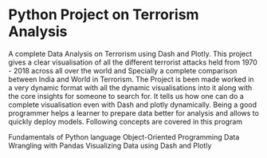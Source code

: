 # Python Project on Terrorism Analysis
A complete Data Analysis on Terrorism using Dash and Plotly. This project gives a clear visualisation of all the different terrorist attacks held from 1970 - 2018 across all over the world and Specially a complete comparison between India and World in Terrorism. The Project is been made worked in a very dynamic format with all the dynamic visualisations into it along with the core insights for someone to search for. It tells us how one can do a complete visualisation even with Dash and plotly dynamically.
                                      Being a good programmer helps a learner to prepare data better for analysis and allows to quickly deploy models. Following concepts are covered in this program

Fundamentals of Python language
Object-Oriented Programming 
Data Wrangling with Pandas
Visualizing Data using Dash and Plotly
